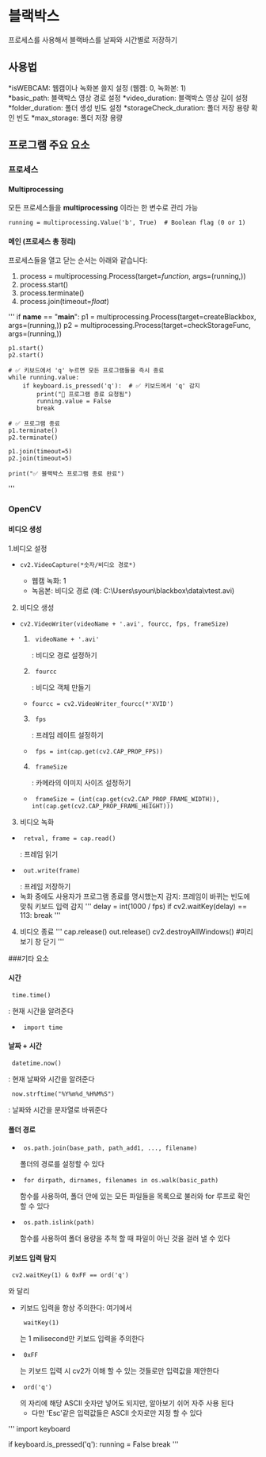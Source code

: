 # 블랙박스
프로세스를 사용해서 블랙바스를 날짜와 시간별로 저장하기

## 사용법
*isWEBCAM: 웹캠이나 녹화본 쓸지 설정 (웹켐: 0, 녹화본: 1)  
*basic_path: 블랙박스 영상 경로 설정
*video_duration: 블랙박스 영상 길이 설정
*folder_duration: 폴더 생성 빈도 설정
*storageCheck_duration: 폴더 저장 용량 확인 빈도
*max_storage: 폴더 저장 용량 

## 프로그램 주요 요소

### 프로세스
#### Multiprocessing
모든 프로세스들을 **multiprocessing** 이라는 한 변수로 관리 가능
<pre><code>running = multiprocessing.Value('b', True)  # Boolean flag (0 or 1)</code></pre>

#### 메인 (프로세스 총 정리)
프로세스들을 열고 닫는 순서는 아래와 같습니다:
1. process = multiprocessing.Process(target=*function*, args=(running,))
2. process.start()
3. process.terminate()
4. process.join(timeout=*float*)

'''
if __name__ == "__main__":
    p1 = multiprocessing.Process(target=createBlackbox, args=(running,))
    p2 = multiprocessing.Process(target=checkStorageFunc, args=(running,))

    p1.start()
    p2.start()

    # ✅ 키보드에서 'q' 누르면 모든 프로그램들을 즉시 종료
    while running.value:  
        if keyboard.is_pressed('q'):  # ✅ 키보드에서 'q' 감지
            print("🛑 프로그램 종료 요청됨")
            running.value = False
            break

    # ✅ 프로그램 종료
    p1.terminate()
    p2.terminate()

    p1.join(timeout=5)
    p2.join(timeout=5)

    print("✅ 블랙박스 프로그램 종료 완료")
'''

### OpenCV 
#### 비디오 생성
1.비디오 설정
  * <pre><code>cv2.VideoCapture(*숫자/비디오 경로*)</code></pre>
    * 웹캠 녹화: 1
    * 녹음본: 비디오 경로 (예: C:\\Users\\syoun\\blackbox\\data\\vtest.avi)
2. 비디오 생성
  * <pre><code>cv2.VideoWriter(videoName + '.avi', fourcc, fps, frameSize)</code></pre> 
    1. <pre><code> videoName + '.avi' </code></pre>: 비디오 경로 설정하기
    2. <pre><code> fourcc </code></pre>: 비디오 객체 만들기
      * <pre><code>fourcc = cv2.VideoWriter_fourcc(*'XVID') </code></pre>
    3. <pre><code> fps </code></pre>: 프레임 레이트 설정하기
      * <pre><code> fps = int(cap.get(cv2.CAP_PROP_FPS)) </code></pre>
    4. <pre><code> frameSize </code></pre>: 카메라의 이미지 사이즈 설정하기
      * <pre><code> frameSize = (int(cap.get(cv2.CAP_PROP_FRAME_WIDTH)), int(cap.get(cv2.CAP_PROP_FRAME_HEIGHT))) </code></pre>
3. 비디오 녹화
  * <pre><code> retval, frame = cap.read()  </code></pre> : 프레임 읽기
  * <pre><code> out.write(frame) </code></pre> : 프레임 저장하기
  * 녹화 중에도 사용자가 프로그램 종료를 명시했는지 감지: 프레임이 바뀌는 빈도에 맞춰 키보드 입력 감지 
    '''
    delay = int(1000 / fps) 
    if cv2.waitKey(delay) == 113: 
      break
    '''
4. 비디오 종료
   '''
   cap.release()
   out.release()
   cv2.destroyAllWindows() #미리보기 창 닫기
  '''

###기타 요소
#### 시간
<pre><code> time.time() </code></pre>: 현재 시간을 알려준다
  * <pre><code> import time </code></pre>
#### 날짜 + 시간
<pre><code> datetime.now() </code></pre>: 현재 날짜와 시간을 알려준다
<pre><code> now.strftime("%Y%m%d_%H%M%S") </code></pre>: 날짜와 시간을 문자열로 바꿔준다
#### 폴더 경로
* <pre><code> os.path.join(base_path, path_add1, ..., filename) </code></pre> 폴더의 경로를 설정할 수 있다
* <pre><code> for dirpath, dirnames, filenames in os.walk(basic_path) </code></pre> 함수를 사용하여, 폴더 안에 있는 모든 파일들을 목록으로 불러와 for 루프로 확인 할 수 있다 
* <pre><code> os.path.islink(path) </code></pre> 함수를 사용하여 폴더 용량을 추척 할 때 파일이 아닌 것을 걸러 낼 수 있다 
#### 키보드 입력 탐지
<pre><code> cv2.waitKey(1) & 0xFF == ord('q') </code></pre> 와 달리
  * 키보드 입력을 항상 주의한다: 여기에서 <pre><code> waitKey(1) </code></pre> 는 1 milisecond만 키보드 입력을 주의한다
  * <pre><code> 0xFF </code></pre> 는 키보드 입력 시 cv2가 이해 할 수 있는 것들로만 입력값을 제안한다
  * <pre><code> ord('q') </code></pre> 의 자리에 해당 ASCII 숫자만 넣어도 되지만, 알아보기 쉬어 자주 사용 된다
    * 다만 'Esc'같은 입력값들은 ASCII 숫자로만 지정 할 수 있다   

'''
import keyboard 

if keyboard.is_pressed('q'):
    running = False
    break
'''
